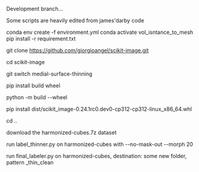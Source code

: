 Development branch...

Some scripts are heavily edited from james'darby code

conda env create -f environment.yml
conda activate vol_isntance_to_mesh
pip install -r requirement.txt

git clone https://github.com/giorgioangel/scikit-image.git

cd scikit-image

git switch medial-surface-thinning

pip install build wheel

python -m build --wheel

pip install dist/scikit_image-0.24.1rc0.dev0-cp312-cp312-linux_x86_64.whl

cd ..

download the harmonized-cubes.7z dataset

run label_thinner.py on harmonized-cubes with --no-mask-out --morph 20

run final_labeler.py on harmonized-cubes, destination: some new folder, pattern _thin_clean
